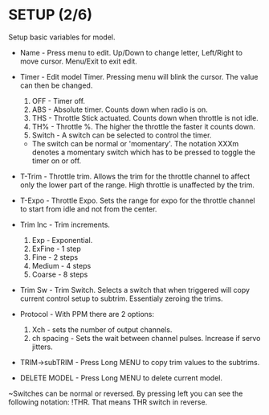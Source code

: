 # SETUP (2/6) #
Setup basic variables for model.
  * Name - Press menu to edit.  Up/Down to change letter, Left/Right to move cursor.  Menu/Exit to exit edit.

  * Timer - Edit model Timer.  Pressing menu will blink the cursor.  The value can then be changed.
    1. OFF - Timer off.
    1. ABS - Absolute timer.  Counts down when radio is on.
    1. THS - Throttle Stick actuated. Counts down when throttle is not idle.
    1. TH% - Throttle %.  The higher the throttle the faster it counts down.
    1. Switch - A switch can be selected to control the timer.
      * The switch can be normal or 'momentary'.  The notation XXXm denotes a momentary switch which has to be pressed to toggle the timer on or off.

  * T-Trim - Throttle trim.  Allows the trim for the throttle channel to affect only the lower part of the range.  High throttle is unaffected by the trim.

  * T-Expo - Throttle Expo.  Sets the range for expo for the throttle channel to start from idle and not from the center.

  * Trim Inc - Trim increments.
    1. Exp - Exponential.
    1. ExFine - 1 step
    1. Fine - 2 steps
    1. Medium - 4 steps
    1. Coarse - 8 steps

  * Trim Sw - Trim Switch.  Selects a switch that when triggered will copy current control setup to subtrim.  Essentialy zeroing the trims.

  * Protocol - With PPM there are 2 options:
    1. Xch - sets the number of output channels.
    1. ch spacing - Sets the wait between channel pulses.  Increase if servo jitters.

  * TRIM->subTRIM - Press Long MENU to copy trim values to the subtrims.

  * DELETE MODEL - Press Long MENU to delete current model.



~Switches can be normal or reversed.  By pressing left you can see the following notation: !THR.  That means THR switch in reverse.